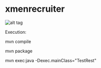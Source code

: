 # xmenrecruiter



![alt tag](https://github.com/JicLotus/xmenrecruiter/blob/master/xmenImage.png)



Execution:

mvn compile

mvn package

mvn exec:java -Dexec.mainClass="TestRest"

